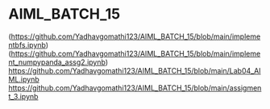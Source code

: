 # AIML_BATCH_15
(https://github.com/Yadhavgomathi123/AIML_BATCH_15/blob/main/implementbfs.ipynb)
(https://github.com/Yadhavgomathi123/AIML_BATCH_15/blob/main/implement_numpypanda_assg2.ipynb)
https://github.com/Yadhavgomathi123/AIML_BATCH_15/blob/main/Lab04_AIML.ipynb
https://github.com/Yadhavgomathi123/AIML_BATCH_15/blob/main/assigment_3.ipynb
